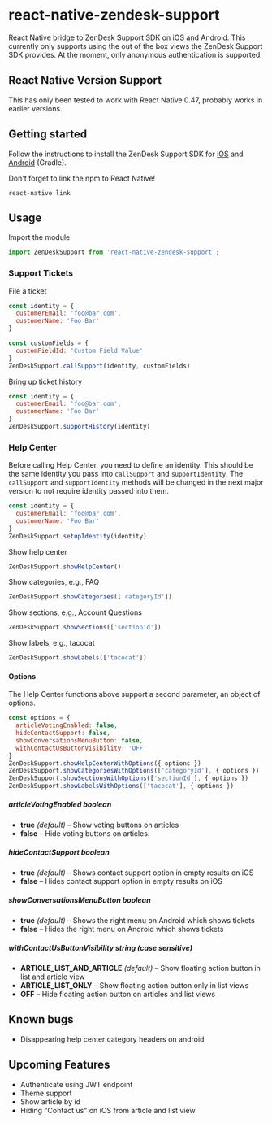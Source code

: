 # react-native-zendesk-support
React Native bridge to ZenDesk Support SDK on iOS and Android. This currently only supports using the out of the box views the ZenDesk Support SDK provides. At the moment, only anonymous authentication is supported.

## React Native Version Support

This has only been tested to work with React Native 0.47, probably works in earlier versions.

## Getting started

Follow the instructions to install the ZenDesk Support SDK for [iOS](https://developer.zendesk.com/embeddables/docs/ios/integrate_sdk) and [Android](https://developer.zendesk.com/embeddables/docs/android/integrate_sdk) (Gradle).

Don't forget to link the npm to React Native!
```
react-native link
```

## Usage

Import the module
```js
import ZenDeskSupport from 'react-native-zendesk-support';
```

### Support Tickets

File a ticket
```js
const identity = {
  customerEmail: 'foo@bar.com',
  customerName: 'Foo Bar'
}

const customFields = {
  customFieldId: 'Custom Field Value'
}
ZenDeskSupport.callSupport(identity, customFields)
```

Bring up ticket history
```js
const identity = {
  customerEmail: 'foo@bar.com',
  customerName: 'Foo Bar'
}
ZenDeskSupport.supportHistory(identity)
```

### Help Center

Before calling Help Center, you need to define an identity. This should be the same identity you pass into `callSupport` and `supportIdentity`. The `callSupport` and `supportIdentity` methods will be changed in the next major version to not require identity passed into them.
```js
const identity = {
  customerEmail: 'foo@bar.com',
  customerName: 'Foo Bar'
}
ZenDeskSupport.setupIdentity(identity)
```

Show help center
```js
ZenDeskSupport.showHelpCenter()
```

Show categories, e.g., FAQ
```js
ZenDeskSupport.showCategories(['categoryId'])
```

Show sections, e.g., Account Questions
```js
ZenDeskSupport.showSections(['sectionId'])
```

Show labels, e.g., tacocat
```js
ZenDeskSupport.showLabels(['tacocat'])
```

#### Options
The Help Center functions above support a second parameter, an object of options.
```js
const options = {
  articleVotingEnabled: false,
  hideContactSupport: false,
  showConversationsMenuButton: false,
  withContactUsButtonVisibility: 'OFF'
}
ZenDeskSupport.showHelpCenterWithOptions({ options })
ZenDeskSupport.showCategoriesWithOptions(['categoryId'], { options })
ZenDeskSupport.showSectionsWithOptions(['sectionId'], { options })
ZenDeskSupport.showLabelsWithOptions(['tacocat'], { options })
```

##### articleVotingEnabled _boolean_
* **true** _(default)_ – Show voting buttons on articles
* **false** – Hide voting buttons on articles.

##### hideContactSupport _boolean_
* **true** _(default)_ – Shows contact support option in empty results on iOS
* **false** – Hides contact support option in empty results on iOS

##### showConversationsMenuButton _boolean_
* **true** _(default)_ – Shows the right menu on Android which shows tickets
* **false** – Hides the right menu on Android which shows tickets

##### withContactUsButtonVisibility _string (case sensitive)_
* **ARTICLE_LIST_AND_ARTICLE** _(default)_ – Show floating action button in list and article view
* **ARTICLE_LIST_ONLY** – Show floating action button only in list views
* **OFF** – Hide floating action button on articles and list views

## Known bugs
* Disappearing help center category headers on android

## Upcoming Features

* Authenticate using JWT endpoint
* Theme support
* Show article by id
* Hiding "Contact us" on iOS from article and list view
